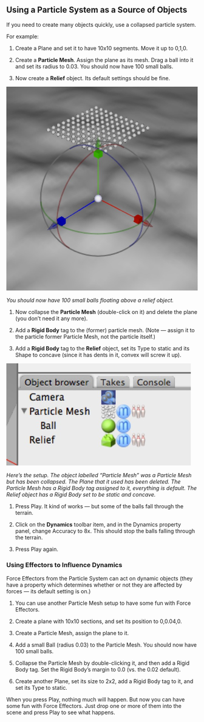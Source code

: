 ## Using a Particle System as a Source of Objects

If you need to create many objects quickly, use a collapsed particle system.

For example:

1. Create a Plane and set it to have 10x10 segments. Move it up to 0,1,0.

2. Create a **Particle Mesh**. Assign the plane as its mesh. Drag a ball into it and set its radius to 0.03. You should now have 100 small balls.

3. Now create a **Relief** object. Its default settings should be fine.

![](pastedGraphic-530.jpg)

*You should now have 100 small balls floating above a relief object.*

1. Now collapse the **Particle Mesh** (double-click on it) and delete the plane (you don’t need it any more).

2. Add a **Rigid Body** tag to the (former) particle mesh. (Note — assign it to the particle former Particle Mesh, not the particle itself.)

3. Add a **Rigid Body** tag to the **Relief** object, set its Type to static and its Shape to concave (since it has dents in it, convex will screw it up).

![](pastedGraphic-531.jpg)

*Here’s the setup. The object labelled “Particle Mesh” was a Particle Mesh but has been collapsed. The Plane that it used has been deleted. The Particle Mesh has a Rigid Body tag assigned to it, everything is default. The Relief object has a Rigid Body set to be static and concave.*

1. Press Play. It kind of works — but some of the balls fall through the terrain.

2. Click on the **Dynamics** toolbar item, and in the Dynamics property panel, change Accuracy to 8x. This should stop the balls falling through the terrain.

3. Press Play again.

### Using Effectors to Influence Dynamics

Force Effectors from the Particle System can act on dynamic objects (they have a property which determines whether or not they are affected by forces — its default setting is on.)

1. You can use another Particle Mesh setup to have some fun with Force Effectors.

2. Create a plane with 10x10 sections, and set its position to 0,0.04,0.

3. Create a Particle Mesh, assign the plane to it.

4. Add a small Ball (radius 0.03) to the Particle Mesh. You should now have 100 small balls.

5. Collapse the Particle Mesh by double-clicking it, and then add a Rigid Body tag. Set the Rigid Body’s margin to 0.0 (vs. the 0.02 default).

6. Create another Plane, set its size to 2x2, add a Rigid Body tag to it, and set its Type to static.

When you press Play, nothing much will happen. But now you can have some fun with Force Effectors. Just drop one or more of them into the scene and press Play to see what happens.


